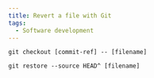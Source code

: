 ```yaml
---
title: Revert a file with Git
tags:
  - Software development
---
```


```shell
git checkout [commit-ref] -- [filename]
```

```shell
git restore --source HEAD^ [filename]
```
